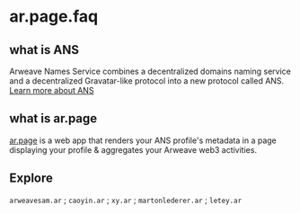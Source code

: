 # ar.page.faq

## what is ANS
Arweave Names Service combines a decentralized domains naming service and a decentralized Gravatar-like protocol into a new protocol called ANS. [Learn more about ANS](https://github.com/decentldotland/ANS)

## what is ar.page

[ar.page](https://ar.page) is a web app that renders your ANS profile's metadata in a page displaying your profile & aggregates your Arweave web3 activities. 


## Explore
`arweavesam.ar` ; `caoyin.ar` ; `xy.ar` ; `martonlederer.ar` ; `letey.ar` 

##
